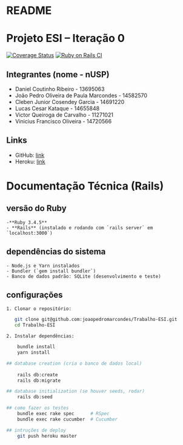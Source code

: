 # README

# Projeto ESI – Iteração 0

[![Coverage Status](https://coveralls.io/repos/github/joaopedromarcondes/Trabalho-ESI/badge.svg?branch=master)](https://coveralls.io/github/joaopedromarcondes/Trabalho-ESI?branch=master)
[![Ruby on Rails CI](https://github.com/joaopedromarcondes/Trabalho-ESI/actions/workflows/rubyonrails.yml/badge.svg)](https://github.com/joaopedromarcondes/Trabalho-ESI/actions/workflows/rubyonrails.yml)

## Integrantes (nome - nUSP)
- Daniel Coutinho Ribeiro - 13695063
- João Pedro Oliveira de Paula Marcondes - 14582570
- Cleben Junior Cosendey Garcia - 14691220
- Lucas Cesar Kataque - 14655848  
- Victor Queiroga de Carvalho - 11271021
- Vinicius Francisco Oliveira - 14720566 

## Links
- GitHub: [link](https://github.com/joaopedromarcondes/Trabalho-ESI)
- Heroku: [link](https://thawing-springs-19434-c33e5e624a57.herokuapp.com/)

# Documentação Técnica (Rails)

## versão do Ruby 
    -**Ruby 3.4.5**  
    - **Rails** (instalado e rodando com `rails server` em `localhost:3000`)

## dependências do sistema
    - Node.js e Yarn instalados  
    - Bundler (`gem install bundler`)  
    - Banco de dados padrão: SQLite (desenvolvimento e teste)

## configurações
    1. Clonar o repositório:
```bash
   git clone git@github.com:joaopedromarcondes/Trabalho-ESI.git
   cd Trabalho-ESI
```
    2. Instalar dependências:
```bash
    bundle install
    yarn install

## database creation (cria o banco de dados local)
   
    rails db:create
    rails db:migrate

## database initialization (se houver seeds, rodar)
    rails db:seed

## como fazer os testes
    bundle exec rake spec      # RSpec
    bundle exec rake cucumber  # Cucumber

## intruções de deploy
    git push heroku master
```